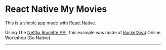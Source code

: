 # React Native My Movies
This is a simple app made with [React Native](https://facebook.github.io/react-native/).

Using The [Netflix Roulette API](https://netflixroulette.net/), this example was
made at [RocketSeat](http://rocketseat.com.br/) Online Workshop (Go Native)

---
